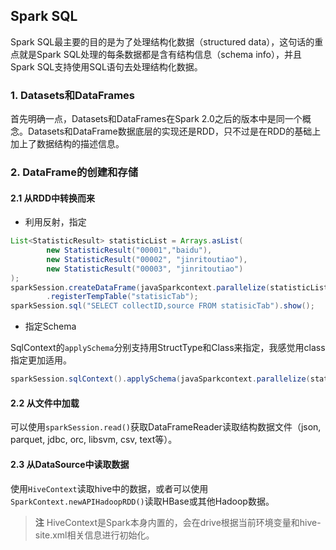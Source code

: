 ## Spark SQL

Spark SQL最主要的目的是为了处理结构化数据（structured data），这句话的重点就是Spark SQL处理的每条数据都是含有结构信息（schema info），并且Spark SQL支持使用SQL语句去处理结构化数据。

### 1. Datasets和DataFrames
首先明确一点，Datasets和DataFrames在Spark 2.0之后的版本中是同一个概念。Datasets和DataFrame数据底层的实现还是RDD，只不过是在RDD的基础上加上了数据结构的描述信息。

### 2. DataFrame的创建和存储
#### 2.1 从RDD中转换而来
* 利用反射，指定

``` java
List<StatisticResult> statisticList = Arrays.asList(
        new StatisticResult("00001","baidu"),
        new StatisticResult("00002", "jinritoutiao"),
        new StatisticResult("00003", "jinritoutiao")
);
sparkSession.createDataFrame(javaSparkcontext.parallelize(statisticList), StatisticResult.class)
        .registerTempTable("statisicTab");
sparkSession.sql("SELECT collectID,source FROM statisicTab").show();
```

* 指定Schema

SqlContext的```applySchema```分别支持用StructType和Class来指定，我感觉用class指定更加适用。

```java
sparkSession.sqlContext().applySchema(javaSparkcontext.parallelize(statisticList),StatisticResult.class);
```

#### 2.2 从文件中加载
可以使用```sparkSession.read()```获取DataFrameReader读取结构数据文件（json, parquet, jdbc, orc, libsvm, csv, text等）。

#### 2.3 从DataSource中读取数据
使用```HiveContext```读取hive中的数据，或者可以使用```SparkContext.newAPIHadoopRDD()```读取HBase或其他Hadoop数据。

> **注** HiveContext是Spark本身内置的，会在drive根据当前环境变量和hive-site.xml相关信息进行初始化。


